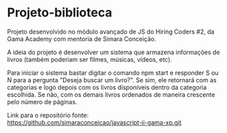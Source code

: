 # Projeto-biblioteca

Projeto desenvolvido no módulo avançado de JS do Hiring Coders #2, da Gama Academy com mentoria de Simara Conceição.

A ideia do projeto é desenvolver um sistema que armazena informações de livros (também poderiam ser filmes, músicas, vídeos, etc).

Para iniciar o sistema bastar digitar o comando npm start e responder S ou N para a pergunta "Deseja buscar um livro?". 
Se sim, ele retornará com as categorias e logo depois com os livros disponíveis dentro da categoria escolhida. Se não, com os demais livros ordenados de maneira crescente pelo número de páginas.

Link para o repositório fonte: https://github.com/simaraconceicao/javascript-ii-gama-xp.git
